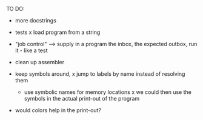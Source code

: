 TO DO:

- more docstrings
- tests
x load program from a string
- "job control" --> supply in a program the inbox, the expected outbox, run it - like a test
- clean up assembler
- keep symbols around,
  x  jump to labels by name instead of resolving them
  -  use symbolic names for memory locations
  x  we could then use the symbols in the actual print-out of the program

- would colors help in the print-out?
